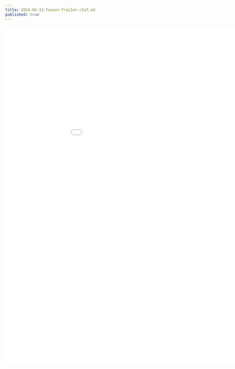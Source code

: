 ```yaml
---
title: 2024-03-12-Teaser-Trailer-rIoT.md
published: true
---
```


<iframe width="1020" height="1080" src="[https://youtu.be/wSh4EdG_9MA](https://youtu.be/wSh4EdG_9MA)" frameborder="0" allowfullscreen></iframe>
